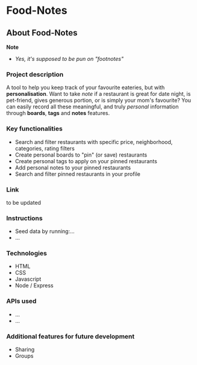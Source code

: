 # Food-Notes

## About **Food-Notes**

**Note** 
* _Yes, it's supposed to be pun on "footnotes"_

### Project description
A tool to help you keep track of your favourite eateries, but with **personalisation**. Want to take _note_ if a restaurant is great for date night, is pet-friend, gives generous portion, or is simply your mom's favourite? You can easily record all these meaningful, and truly _personal_ information through **boards**, **tags** and **notes** features.

### Key functionalities
* Search and filter restaurants with specific price, neighborhood, categories, rating filters
* Create personal boards to "pin" (or save) restaurants
* Create personal tags to apply on your pinned restaurants
* Add personal notes to your pinned restaurants
* Search and filter pinned restaurants in your profile

### Link
to be updated

### Instructions
* Seed data by running:...
* ...
### Technologies
* HTML
* CSS
* Javascript
* Node / Express

### APIs used
* ...
* ...

### Additional features for future development
* Sharing
* Groups
